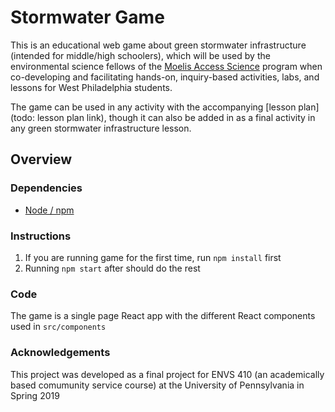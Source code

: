 # Stormwater Game
This is an educational web game about green stormwater infrastructure (intended for middle/high schoolers), which will be used by the environmental science fellows of the [Moelis Access Science](https://www.nettercenter.upenn.edu/what-we-do/programs/university-assisted-community-schools/moelis-access-science) program when co-developing and facilitating hands-on, inquiry-based activities, labs, and lessons for West Philadelphia students.

The game can be used in any activity with the accompanying [lesson plan](todo: lesson plan link), though it can also be added in as a final activity in any green stormwater infrastructure lesson.

## Overview

### Dependencies
- [Node / npm](https://nodejs.org/en/)

### Instructions
1. If you are running game for the first time, run `npm install` first
2. Running `npm start` after should do the rest

### Code
The game is a single page React app with the different React components used in `src/components`

### Acknowledgements
This project was developed as a final project for ENVS 410 (an academically based comumunity service course) at the University of Pennsylvania in Spring 2019
